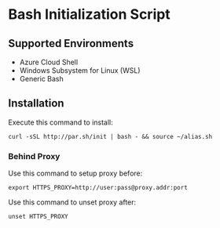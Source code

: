 # Bash Initialization Script

## Supported Environments

* Azure Cloud Shell
* Windows Subsystem for Linux (WSL)
* Generic Bash

## Installation

Execute this command to install:

```Shell
curl -sSL http://par.sh/init | bash - && source ~/alias.sh
```

### Behind Proxy

Use this command to setup proxy before:

```Shell
export HTTPS_PROXY=http://user:pass@proxy.addr:port
```

Use this command to unset proxy after:

```Shell
unset HTTPS_PROXY
```
